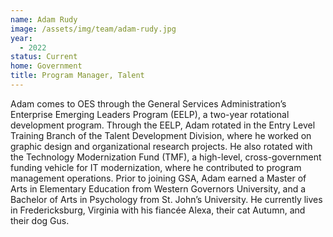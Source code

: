 ```yaml
---
name: Adam Rudy
image: /assets/img/team/adam-rudy.jpg
year:
  - 2022
status: Current
home: Government
title: Program Manager, Talent
---
```

Adam comes to OES through the General Services Administration’s Enterprise Emerging Leaders Program (EELP), a two-year rotational development program. Through the EELP, Adam rotated in the Entry Level Training Branch of the Talent Development Division, where he worked on graphic design and organizational research projects. He also rotated with the Technology Modernization Fund (TMF), a high-level, cross-government funding vehicle for IT modernization, where he contributed to program management operations. Prior to joining GSA, Adam earned a Master of Arts in Elementary Education from Western Governors University, and a Bachelor of Arts in Psychology from St. John’s University. He currently lives in Fredericksburg, Virginia with his fiancée Alexa, their cat Autumn, and their dog Gus.

